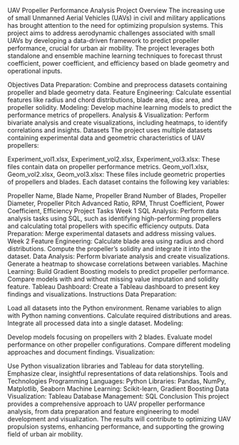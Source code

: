 UAV Propeller Performance Analysis
Project Overview
The increasing use of small Unmanned Aerial Vehicles (UAVs) in civil and military applications has brought attention to the need for optimizing propulsion systems. This project aims to address aerodynamic challenges associated with small UAVs by developing a data-driven framework to predict propeller performance, crucial for urban air mobility. The project leverages both standalone and ensemble machine learning techniques to forecast thrust coefficient, power coefficient, and efficiency based on blade geometry and operational inputs.

Objectives
Data Preparation: Combine and preprocess datasets containing propeller and blade geometry data.
Feature Engineering: Calculate essential features like radius and chord distributions, blade area, disc area, and propeller solidity.
Modeling: Develop machine learning models to predict the performance metrics of propellers.
Analysis & Visualization: Perform bivariate analysis and create visualizations, including heatmaps, to identify correlations and insights.
Datasets
The project uses multiple datasets containing experimental data and geometric characteristics of UAV propellers:

Experiment_vol1.xlsx, Experiment_vol2.xlsx, Experiment_vol3.xlsx: These files contain data on propeller performance metrics.
Geom_vol1.xlsx, Geom_vol2.xlsx, Geom_vol3.xlsx: These files include geometric properties of propellers and blades.
Each dataset contains the following key variables:

Propeller Name, Blade Name, Propeller Brand
Number of Blades, Propeller Diameter, Propeller Pitch
Advanced Ratio, RPM, Thrust Coefficient, Power Coefficient, Efficiency
Project Tasks
Week 1
SQL Analysis: Perform data analysis tasks using SQL, such as identifying high-performing propellers and calculating total propellers with specific efficiency outputs.
Data Preparation: Merge experimental datasets and address missing values.
Week 2
Feature Engineering:
Calculate blade area using radius and chord distributions.
Compute the propeller’s solidity and integrate it into the dataset.
Data Analysis:
Perform bivariate analysis and create visualizations.
Generate a heatmap to showcase correlations between variables.
Machine Learning:
Build Gradient Boosting models to predict propeller performance.
Compare models with and without missing value imputation and solidity feature.
Tableau Dashboard:
Create a Tableau dashboard to present key findings and visualizations.
Instructions
Data Preparation:

Load all datasets into the Python environment.
Rename variables to align with Python naming conventions.
Calculate required distributions and areas.
Integrate all processed data into a single dataset.
Modeling:

Develop models focusing on propellers with 2 blades.
Evaluate model performance on other propeller configurations.
Compare different modeling approaches and document findings.
Visualization:

Use Python visualization libraries and Tableau for data storytelling.
Emphasize clear, insightful representations of data relationships.
Tools and Technologies
Programming Languages: Python
Libraries: Pandas, NumPy, Matplotlib, Seaborn
Machine Learning: Scikit-learn, Gradient Boosting
Data Visualization: Tableau
Database Management: SQL
Conclusion
This project provides a comprehensive approach to UAV propeller performance analysis, from data preparation and feature engineering to model development and visualization. The results will contribute to optimizing UAV propulsion systems, enhancing performance, and supporting the growing field of urban air mobility.
